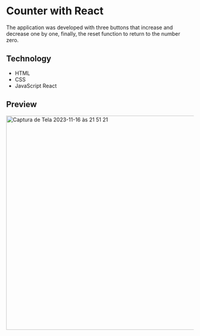 # Counter with React

The application was developed with three buttons that increase and decrease one by one, finally, the reset function to return to the number zero.

## Technology

* HTML
* CSS
* JavaScript React

## Preview
<img width="576" alt="Captura de Tela 2023-11-16 às 21 51 21" src="https://github.com/AnnaKB9997/contador-react/assets/123194582/bd51c514-a1af-4d6d-a81b-5710bbc495d4">


